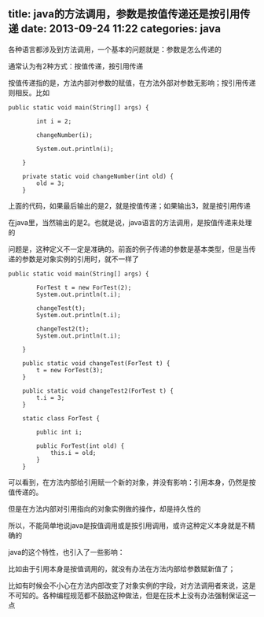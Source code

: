 title: java的方法调用，参数是按值传递还是按引用传递
date: 2013-09-24 11:22
categories: java  
---
各种语言都涉及到方法调用，一个基本的问题就是：参数是怎么传递的
<!--more-->

通常认为有2种方式：按值传递，按引用传递 

按值传递指的是，方法内部对参数的赋值，在方法外部对参数无影响；按引用传递则相反。比如

```
public static void main(String[] args) {

		int i = 2;

		changeNumber(i);

		System.out.println(i);

	}

	private static void changeNumber(int old) {
		old = 3;
	}

```
上面的代码，如果最后输出的是2，就是按值传递；如果输出3，就是按引用传递 

在java里，当然输出的是2。也就是说，java语言的方法调用，是按值传递来处理的 

问题是，这种定义不一定是准确的。前面的例子传递的参数是基本类型，但是当传递的参数是对象实例的引用时，就不一样了

```
public static void main(String[] args) {

		ForTest t = new ForTest(2);
		System.out.println(t.i);

		changeTest(t);
		System.out.println(t.i);

		changeTest2(t);
		System.out.println(t.i);

	}

	public static void changeTest(ForTest t) {
		t = new ForTest(3);
	}

	public static void changeTest2(ForTest t) {
		t.i = 3;
	}

	static class ForTest {

		public int i;

		public ForTest(int old) {
			this.i = old;
		}
	}

```
可以看到，在方法内部给引用赋一个新的对象，并没有影响：引用本身，仍然是按值传递的。

但是在方法内部对引用指向的对象实例做的操作，却是持久性的 

所以，不能简单地说java是按值调用或是按引用调用，或许这种定义本身就是不精确的 

java的这个特性，也引入了一些影响： 

比如由于引用本身是按值调用的，就没有办法在方法内部给参数赋新值了； 

比如有时候会不小心在方法内部改变了对象实例的字段，对方法调用者来说，这是不可知的。各种编程规范都不鼓励这种做法，但是在技术上没有办法强制保证这一点